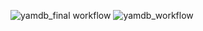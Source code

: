 ![yamdb_final workflow](https://github.com/Yana-Denisova/yamdb_final/workflows/yamdb_final_workflow/badge.svg)
![yamdb_workflow](https://github.com/Yana-Denisova/yamdb_final/actions/workflows/yamdb_workflow/badge.svg)